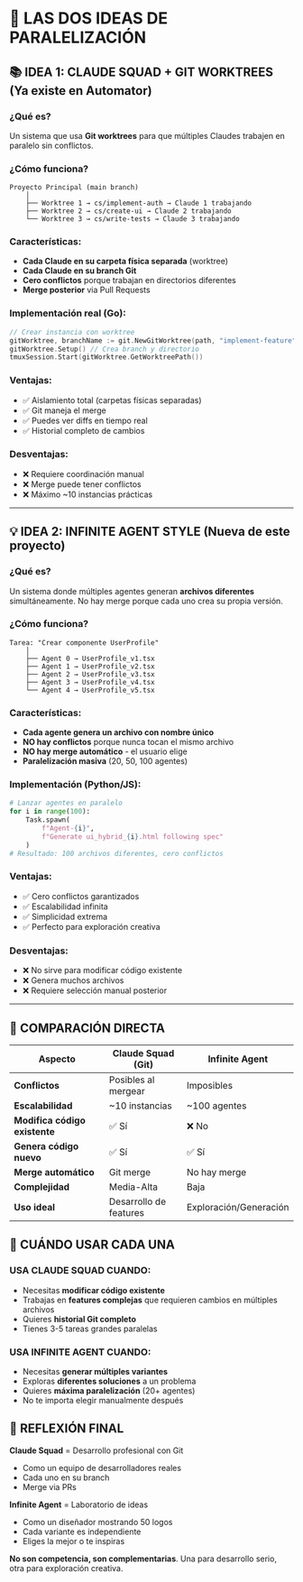 # 🎯 LAS DOS IDEAS DE PARALELIZACIÓN

## 📚 IDEA 1: CLAUDE SQUAD + GIT WORKTREES (Ya existe en Automator)

### ¿Qué es?
Un sistema que usa **Git worktrees** para que múltiples Claudes trabajen en paralelo sin conflictos.

### ¿Cómo funciona?
```
Proyecto Principal (main branch)
    │
    ├── Worktree 1 → cs/implement-auth → Claude 1 trabajando
    ├── Worktree 2 → cs/create-ui → Claude 2 trabajando
    └── Worktree 3 → cs/write-tests → Claude 3 trabajando
```

### Características:
- **Cada Claude en su carpeta física separada** (worktree)
- **Cada Claude en su branch Git**
- **Cero conflictos** porque trabajan en directorios diferentes
- **Merge posterior** via Pull Requests

### Implementación real (Go):
```go
// Crear instancia con worktree
gitWorktree, branchName := git.NewGitWorktree(path, "implement-feature")
gitWorktree.Setup() // Crea branch y directorio
tmuxSession.Start(gitWorktree.GetWorktreePath())
```

### Ventajas:
- ✅ Aislamiento total (carpetas físicas separadas)
- ✅ Git maneja el merge
- ✅ Puedes ver diffs en tiempo real
- ✅ Historial completo de cambios

### Desventajas:
- ❌ Requiere coordinación manual
- ❌ Merge puede tener conflictos
- ❌ Máximo ~10 instancias prácticas

---

## 💡 IDEA 2: INFINITE AGENT STYLE (Nueva de este proyecto)

### ¿Qué es?
Un sistema donde múltiples agentes generan **archivos diferentes** simultáneamente. No hay merge porque cada uno crea su propia versión.

### ¿Cómo funciona?
```
Tarea: "Crear componente UserProfile"
    │
    ├── Agent 0 → UserProfile_v1.tsx
    ├── Agent 1 → UserProfile_v2.tsx
    ├── Agent 2 → UserProfile_v3.tsx
    ├── Agent 3 → UserProfile_v4.tsx
    └── Agent 4 → UserProfile_v5.tsx
```

### Características:
- **Cada agente genera un archivo con nombre único**
- **NO hay conflictos** porque nunca tocan el mismo archivo
- **NO hay merge automático** - el usuario elige
- **Paralelización masiva** (20, 50, 100 agentes)

### Implementación (Python/JS):
```python
# Lanzar agentes en paralelo
for i in range(100):
    Task.spawn(
        f"Agent-{i}",
        f"Generate ui_hybrid_{i}.html following spec"
    )
# Resultado: 100 archivos diferentes, cero conflictos
```

### Ventajas:
- ✅ Cero conflictos garantizados
- ✅ Escalabilidad infinita
- ✅ Simplicidad extrema
- ✅ Perfecto para exploración creativa

### Desventajas:
- ❌ No sirve para modificar código existente
- ❌ Genera muchos archivos
- ❌ Requiere selección manual posterior

---

## 🔄 COMPARACIÓN DIRECTA

| Aspecto | Claude Squad (Git) | Infinite Agent |
|---------|-------------------|----------------|
| **Conflictos** | Posibles al mergear | Imposibles |
| **Escalabilidad** | ~10 instancias | ~100 agentes |
| **Modifica código existente** | ✅ Sí | ❌ No |
| **Genera código nuevo** | ✅ Sí | ✅ Sí |
| **Merge automático** | Git merge | No hay merge |
| **Complejidad** | Media-Alta | Baja |
| **Uso ideal** | Desarrollo de features | Exploración/Generación |

## 🎯 CUÁNDO USAR CADA UNA

### USA CLAUDE SQUAD CUANDO:
- Necesitas **modificar código existente**
- Trabajas en **features complejas** que requieren cambios en múltiples archivos
- Quieres **historial Git completo**
- Tienes 3-5 tareas grandes paralelas

### USA INFINITE AGENT CUANDO:
- Necesitas **generar múltiples variantes**
- Exploras **diferentes soluciones** a un problema
- Quieres **máxima paralelización** (20+ agentes)
- No te importa elegir manualmente después

## 💭 REFLEXIÓN FINAL

**Claude Squad** = Desarrollo profesional con Git
- Como un equipo de desarrolladores reales
- Cada uno en su branch
- Merge via PRs

**Infinite Agent** = Laboratorio de ideas
- Como un diseñador mostrando 50 logos
- Cada variante es independiente  
- Eliges la mejor o te inspiras

**No son competencia, son complementarias**. Una para desarrollo serio, otra para exploración creativa.